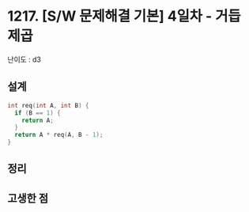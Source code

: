 # 1217. [S/W 문제해결 기본] 4일차 - 거듭 제곱

난이도 : d3

## 설계

```cpp
int req(int A, int B) {
  if (B == 1) {
    return A;
  }
  return A * req(A, B - 1);
}
```

## 정리

## 고생한 점
